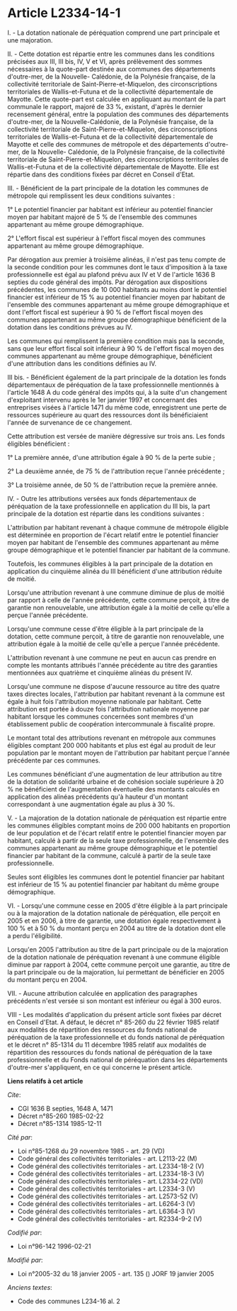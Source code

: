 # Article L2334-14-1

I. - La dotation nationale de péréquation comprend une part principale et une majoration.

II. - Cette dotation est répartie entre les communes dans les conditions précisées aux III, III bis, IV, V et VI, après
prélèvement des sommes nécessaires à la quote-part destinée aux communes des départements d'outre-mer, de la Nouvelle-
Calédonie, de la Polynésie française, de la collectivité territoriale de Saint-Pierre-et-Miquelon, des circonscriptions
territoriales de Wallis-et-Futuna et de la collectivité départementale de Mayotte. Cette quote-part est calculée en
appliquant au montant de la part communale le rapport, majoré de 33 %, existant, d'après le dernier recensement général,
entre la population des communes des départements d'outre-mer, de la Nouvelle-Calédonie, de la Polynésie française, de la
collectivité territoriale de Saint-Pierre-et-Miquelon, des circonscriptions territoriales de Wallis-et-Futuna et de la
collectivité départementale de Mayotte et celle des communes de métropole et des départements d'outre-mer, de la Nouvelle-
Calédonie, de la Polynésie française, de la collectivité territoriale de Saint-Pierre-et-Miquelon, des circonscriptions
territoriales de Wallis-et-Futuna et de la collectivité départementale de Mayotte. Elle est répartie dans des conditions
fixées par décret en Conseil d'Etat.

III. - Bénéficient de la part principale de la dotation les communes de métropole qui remplissent les deux conditions
suivantes :

1° Le potentiel financier par habitant est inférieur au potentiel financier moyen par habitant majoré de 5 % de l'ensemble
des communes appartenant au même groupe démographique.

2° L'effort fiscal est supérieur à l'effort fiscal moyen des communes appartenant au même groupe démographique.

Par dérogation aux premier à troisième alinéas, il n'est pas tenu compte de la seconde condition pour les communes dont le
taux d'imposition à la taxe professionnelle est égal au plafond prévu aux IV et V de l'article 1636 B septies du code général
des impôts. Par dérogation aux dispositions précédentes, les communes de 10 000 habitants au moins dont le potentiel
financier est inférieur de 15 % au potentiel financier moyen par habitant de l'ensemble des communes appartenant au même
groupe démographique et dont l'effort fiscal est supérieur à 90 % de l'effort fiscal moyen des communes appartenant au même
groupe démographique bénéficient de la dotation dans les conditions prévues au IV.

Les communes qui remplissent la première condition mais pas la seconde, sans que leur effort fiscal soit inférieur à 90 % de
l'effort fiscal moyen des communes appartenant au même groupe démographique, bénéficient d'une attribution dans les
conditions définies au IV.

III bis. - Bénéficient également de la part principale de la dotation les fonds départementaux de péréquation de la taxe
professionnelle mentionnés à l'article 1648 A du code général des impôts qui, à la suite d'un changement d'exploitant
intervenu après le 1er janvier 1997 et concernant des entreprises visées à l'article 1471 du même code, enregistrent une
perte de ressources supérieure au quart des ressources dont ils bénéficiaient l'année de survenance de ce changement.

Cette attribution est versée de manière dégressive sur trois ans. Les fonds éligibles bénéficient :

1° La première année, d'une attribution égale à 90 % de la perte subie ;

2° La deuxième année, de 75 % de l'attribution reçue l'année précédente ;

3° La troisième année, de 50 % de l'attribution reçue la première année.

IV. - Outre les attributions versées aux fonds départementaux de péréquation de la taxe professionnelle en application du III
bis, la part principale de la dotation est répartie dans les conditions suivantes :

L'attribution par habitant revenant à chaque commune de métropole éligible est déterminée en proportion de l'écart relatif
entre le potentiel financier moyen par habitant de l'ensemble des communes appartenant au même groupe démographique et le
potentiel financier par habitant de la commune.

Toutefois, les communes éligibles à la part principale de la dotation en application du cinquième alinéa du III bénéficient
d'une attribution réduite de moitié.

Lorsqu'une attribution revenant à une commune diminue de plus de moitié par rapport à celle de l'année précédente, cette
commune perçoit, à titre de garantie non renouvelable, une attribution égale à la moitié de celle qu'elle a perçue l'année
précédente.

Lorsqu'une commune cesse d'être éligible à la part principale de la dotation, cette commune perçoit, à titre de garantie non
renouvelable, une attribution égale à la moitié de celle qu'elle a perçue l'année précédente.

L'attribution revenant à une commune ne peut en aucun cas prendre en compte les montants attribués l'année précédente au
titre des garanties mentionnées aux quatrième et cinquième alinéas du présent IV.

Lorsqu'une commune ne dispose d'aucune ressource au titre des quatre taxes directes locales, l'attribution par habitant
revenant à la commune est égale à huit fois l'attribution moyenne nationale par habitant. Cette attribution est portée à
douze fois l'attribution nationale moyenne par habitant lorsque les communes concernées sont membres d'un établissement
public de coopération intercommunale à fiscalité propre.

Le montant total des attributions revenant en métropole aux communes éligibles comptant 200 000 habitants et plus est égal au
produit de leur population par le montant moyen de l'attribution par habitant perçue l'année précédente par ces communes.

Les communes bénéficiant d'une augmentation de leur attribution au titre de la dotation de solidarité urbaine et de cohésion
sociale supérieure à 20 % ne bénéficient de l'augmentation éventuelle des montants calculés en application des alinéas
précédents qu'à hauteur d'un montant correspondant à une augmentation égale au plus à 30 %.

V. - La majoration de la dotation nationale de péréquation est répartie entre les communes éligibles comptant moins de 200
000 habitants en proportion de leur population et de l'écart relatif entre le potentiel financier moyen par habitant, calculé
à partir de la seule taxe professionnelle, de l'ensemble des communes appartenant au même groupe démographique et le
potentiel financier par habitant de la commune, calculé à partir de la seule taxe professionnelle.

Seules sont éligibles les communes dont le potentiel financier par habitant est inférieur de 15 % au potentiel financier par
habitant du même groupe démographique.

VI. - Lorsqu'une commune cesse en 2005 d'être éligible à la part principale ou à la majoration de la dotation nationale de
péréquation, elle perçoit en 2005 et en 2006, à titre de garantie, une dotation égale respectivement à 100 % et à 50 % du
montant perçu en 2004 au titre de la dotation dont elle a perdu l'éligibilité.

Lorsqu'en 2005 l'attribution au titre de la part principale ou de la majoration de la dotation nationale de péréquation
revenant à une commune éligible diminue par rapport à 2004, cette commune perçoit une garantie, au titre de la part
principale ou de la majoration, lui permettant de bénéficier en 2005 du montant perçu en 2004.

VII. - Aucune attribution calculée en application des paragraphes précédents n'est versée si son montant est inférieur ou
égal à 300 euros.

VIII - Les modalités d'application du présent article sont fixées par décret en Conseil d'Etat. A défaut, le décret n° 85-260
du 22 février 1985 relatif aux modalités de répartition des ressources du fonds national de péréquation de la taxe
professionnelle et du fonds national de péréquation et le décret n° 85-1314 du 11 décembre 1985 relatif aux modalités de
répartition des ressources du fonds national de péréquation de la taxe professionnelle et du Fonds national de péréquation
dans les départements d'outre-mer s'appliquent, en ce qui concerne le présent article.

**Liens relatifs à cet article**

_Cite_:

  - CGI 1636 B septies, 1648 A, 1471
  - Décret n°85-260 1985-02-22
  - Décret n°85-1314 1985-12-11

_Cité par_:

  - Loi n°85-1268 du 29 novembre 1985 - art. 29 (VD)
  - Code général des collectivités territoriales - art. L2113-22 (M)
  - Code général des collectivités territoriales - art. L2334-18-2 (V)
  - Code général des collectivités territoriales - art. L2334-18-3 (V)
  - Code général des collectivités territoriales - art. L2334-22 (VD)
  - Code général des collectivités territoriales - art. L2334-3 (V)
  - Code général des collectivités territoriales - art. L2573-52 (V)
  - Code général des collectivités territoriales - art. L6264-3 (V)
  - Code général des collectivités territoriales - art. L6364-3 (V)
  - Code général des collectivités territoriales - art. R2334-9-2 (V)

_Codifié par_:

  - Loi n°96-142 1996-02-21

_Modifié par_:

  - Loi n°2005-32 du 18 janvier 2005 - art. 135 () JORF 19 janvier 2005

_Anciens textes_:

  - Code des communes L234-16 al. 2
